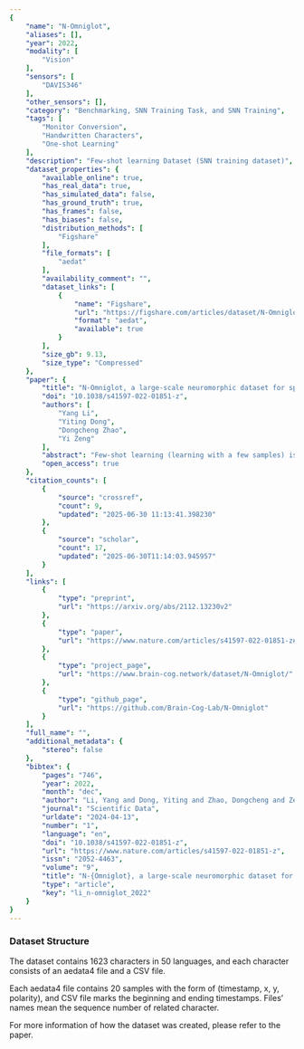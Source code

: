 ```yaml
---
{
    "name": "N-Omniglot",
    "aliases": [],
    "year": 2022,
    "modality": [
        "Vision"
    ],
    "sensors": [
        "DAVIS346"
    ],
    "other_sensors": [],
    "category": "Benchmarking, SNN Training Task, and SNN Training",
    "tags": [
        "Monitor Conversion",
        "Handwritten Characters",
        "One-shot Learning"
    ],
    "description": "Few-shot learning Dataset (SNN training dataset)",
    "dataset_properties": {
        "available_online": true,
        "has_real_data": true,
        "has_simulated_data": false,
        "has_ground_truth": true,
        "has_frames": false,
        "has_biases": false,
        "distribution_methods": [
            "Figshare"
        ],
        "file_formats": [
            "aedat"
        ],
        "availability_comment": "",
        "dataset_links": [
            {
                "name": "Figshare",
                "url": "https://figshare.com/articles/dataset/N-Omniglot/16821427",
                "format": "aedat",
                "available": true
            }
        ],
        "size_gb": 9.13,
        "size_type": "Compressed"
    },
    "paper": {
        "title": "N-Omniglot, a large-scale neuromorphic dataset for spatio-temporal sparse few-shot learning",
        "doi": "10.1038/s41597-022-01851-z",
        "authors": [
            "Yang Li",
            "Yiting Dong",
            "Dongcheng Zhao",
            "Yi Zeng"
        ],
        "abstract": "Few-shot learning (learning with a few samples) is one of the most important cognitive abilities of the human brain. However, the current artificial intelligence systems meet difficulties in achieving this ability. Similar challenges also exist for biologically plausible spiking neural networks (SNNs). Datasets for traditional few-shot learning domains provide few amounts of temporal information. And the absence of neuromorphic datasets has hindered the development of few-shot learning for SNNs. Here, to the best of our knowledge, we provide the first neuromorphic dataset for few-shot learning using SNNs: N-Omniglot, based on the Dynamic Vision Sensor. It contains 1,623 categories of handwritten characters, with only 20 samples per class. N-Omniglot eliminates the need for a neuromorphic dataset for SNNs with high spareness and tremendous temporal coherence. Additionally, the dataset provides a powerful challenge and a suitable benchmark for developing SNNs algorithms in the few-shot learning domain due to the chronological information of strokes. We also provide the improved nearest neighbor, convolutional network, SiameseNet, and meta-learning algorithm in the\u00a0spiking version for verification.",
        "open_access": true
    },
    "citation_counts": [
        {
            "source": "crossref",
            "count": 9,
            "updated": "2025-06-30 11:13:41.398230"
        },
        {
            "source": "scholar",
            "count": 17,
            "updated": "2025-06-30T11:14:03.945957"
        }
    ],
    "links": [
        {
            "type": "preprint",
            "url": "https://arxiv.org/abs/2112.13230v2"
        },
        {
            "type": "paper",
            "url": "https://www.nature.com/articles/s41597-022-01851-z#article-info"
        },
        {
            "type": "project_page",
            "url": "https://www.brain-cog.network/dataset/N-Omniglot/"
        },
        {
            "type": "github_page",
            "url": "https://github.com/Brain-Cog-Lab/N-Omniglot"
        }
    ],
    "full_name": "",
    "additional_metadata": {
        "stereo": false
    },
    "bibtex": {
        "pages": "746",
        "year": 2022,
        "month": "dec",
        "author": "Li, Yang and Dong, Yiting and Zhao, Dongcheng and Zeng, Yi",
        "journal": "Scientific Data",
        "urldate": "2024-04-13",
        "number": "1",
        "language": "en",
        "doi": "10.1038/s41597-022-01851-z",
        "url": "https://www.nature.com/articles/s41597-022-01851-z",
        "issn": "2052-4463",
        "volume": "9",
        "title": "N-{Omniglot}, a large-scale neuromorphic dataset for spatio-temporal sparse few-shot learning",
        "type": "article",
        "key": "li_n-omniglot_2022"
    }
}
---
```


### Dataset Structure

The dataset contains 1623 characters in 50 languages, and each character consists of an aedata4 file and a CSV file.

Each aedata4 file contains 20 samples with the form of (timestamp, x, y, polarity), and CSV file marks the beginning and ending timestamps. Files’ names mean the sequence number of related character.

For more information of how the dataset was created, please refer to the paper.
